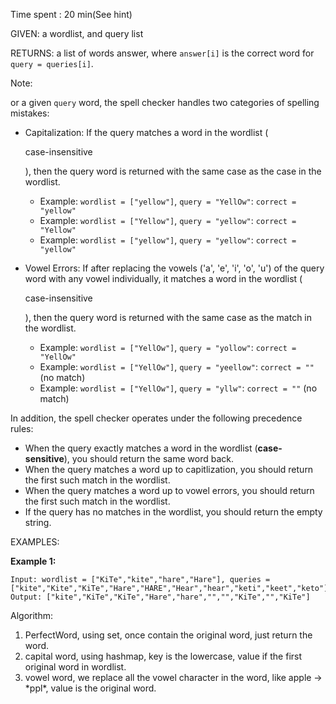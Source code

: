Time spent :  20 min(See hint)

GIVEN: a wordlist, and query list

RETURNS: a list of words answer, where `answer[i]` is the correct word for `query = queries[i]`.

Note: 

or a given `query` word, the spell checker handles two categories of spelling mistakes:

- Capitalization: If the query matches a word in the wordlist (

  case-insensitive

  ), then the query word is returned with the same case as the case in the wordlist.

  - Example: `wordlist = ["yellow"]`, `query = "YellOw"`: `correct = "yellow"`
  - Example: `wordlist = ["Yellow"]`, `query = "yellow"`: `correct = "Yellow"`
  - Example: `wordlist = ["yellow"]`, `query = "yellow"`: `correct = "yellow"`

- Vowel Errors: If after replacing the vowels ('a', 'e', 'i', 'o', 'u') of the query word with any vowel individually, it matches a word in the wordlist (

  case-insensitive

  ), then the query word is returned with the same case as the match in the wordlist.

  - Example: `wordlist = ["YellOw"]`, `query = "yollow"`: `correct = "YellOw"`
  - Example: `wordlist = ["YellOw"]`, `query = "yeellow"`: `correct = ""` (no match)
  - Example: `wordlist = ["YellOw"]`, `query = "yllw"`: `correct = ""` (no match)

In addition, the spell checker operates under the following precedence rules:

- When the query exactly matches a word in the wordlist (**case-sensitive**), you should return the same word back.
- When the query matches a word up to capitlization, you should return the first such match in the wordlist.
- When the query matches a word up to vowel errors, you should return the first such match in the wordlist.
- If the query has no matches in the wordlist, you should return the empty string.

EXAMPLES:

**Example 1:**

```
Input: wordlist = ["KiTe","kite","hare","Hare"], queries = ["kite","Kite","KiTe","Hare","HARE","Hear","hear","keti","keet","keto"]
Output: ["kite","KiTe","KiTe","Hare","hare","","","KiTe","","KiTe"]
```

Algorithm:

1. PerfectWord, using set, once contain the original word, just return the word.
2. capital word, using hashmap, key is the lowercase, value if the first original word in wordlist.
3. vowel word, we replace all the vowel character in the word, like apple -> \*ppl\*, value is the original word. 